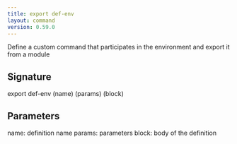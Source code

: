 ```yaml
---
title: export def-env
layout: command
version: 0.59.0
---
```


Define a custom command that participates in the environment and export it from a module

## Signature

export def-env (name) (params) (block)

## Parameters

  name: definition name
  params: parameters
  block: body of the definition

